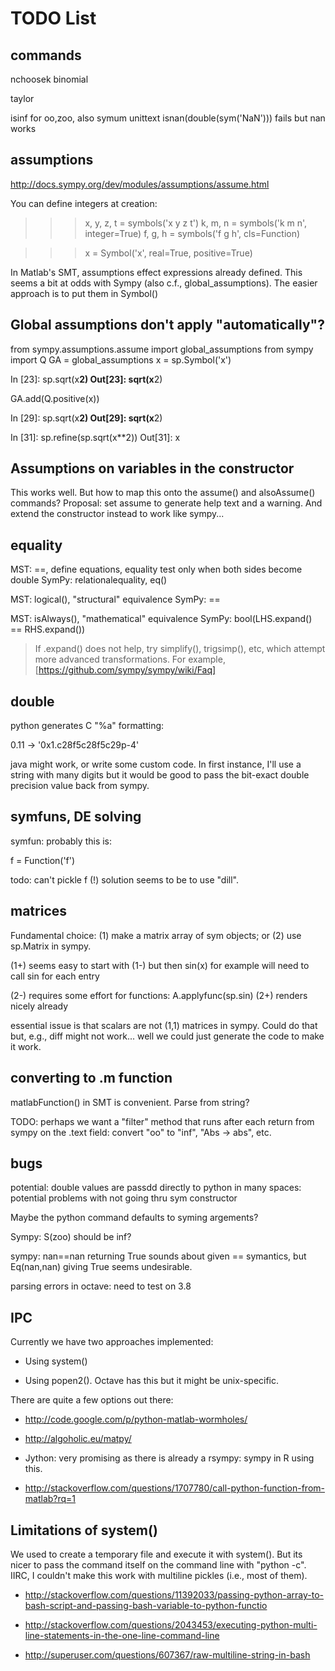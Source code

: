 # TODO List

## commands

nchoosek binomial

taylor

isinf for oo,zoo, also symum unittext
 isnan(double(sym('NaN'))) fails but nan works


## assumptions

http://docs.sympy.org/dev/modules/assumptions/assume.html

You can define integers at creation:

>>> x, y, z, t = symbols('x y z t')
>>> k, m, n = symbols('k m n', integer=True)
>>> f, g, h = symbols('f g h', cls=Function)

>>> x = Symbol('x', real=True, positive=True)

In Matlab's SMT, assumptions effect expressions already defined.  This seems a bit at odds with Sympy (also c.f., global_assumptions).  The easier approach is to put them in Symbol()



## Global assumptions don't apply "automatically"?


from sympy.assumptions.assume import global_assumptions
from sympy import Q
GA = global_assumptions
x = sp.Symbol('x')

In [23]: sp.sqrt(x**2)
Out[23]: sqrt(x**2)

GA.add(Q.positive(x))

In [29]: sp.sqrt(x**2)
Out[29]: sqrt(x**2)

In [31]: sp.refine(sp.sqrt(x**2))
Out[31]: x

## Assumptions on variables in the constructor

This works well.  But how to map this onto the assume() and
alsoAssume() commands?  Proposal: set assume to generate help text and
a warning.  And extend the constructor instead to work like sympy...



## equality

MST: ==, define equations, equality test only when both sides become double
SymPy: relationalequality, eq()

MST: logical(), "structural" equivalence
SymPy: ==

MST: isAlways(), "mathematical" equivalence
SymPy: bool(LHS.expand() == RHS.expand())
> If .expand() does not help, try simplify(), trigsimp(), etc, which
> attempt more advanced transformations. For example,
[https://github.com/sympy/sympy/wiki/Faq]


## double

python generates C "%a" formatting:

  0.11 -> '0x1.c28f5c28f5c29p-4'

java might work, or write some custom code.  In first instance, I'll
use a string with many digits but it would be good to pass the
bit-exact double precision value back from sympy.


## symfuns, DE solving

symfun: probably this is:

f = Function('f')

todo: can't pickle f (!)   solution seems to be to use "dill".

## matrices

Fundamental choice:
(1) make a matrix array of sym objects; or
(2) use sp.Matrix in sympy.

(1+) seems easy to start with
(1-) but then sin(x) for example will need to call sin for each entry

(2-) requires some effort for functions:  A.applyfunc(sp.sin)
(2+) renders nicely already

essential issue is that scalars are not (1,1) matrices in sympy.
Could do that but, e.g., diff might not work... well we could just
generate the code to make it work.



## converting to .m function

matlabFunction() in SMT is convenient.  Parse from string?

TODO: perhaps we want a "filter" method that runs after each return
from sympy on the .text field: convert "oo" to "inf", "Abs -> abs",
etc.


## bugs

potential: double values are passdd directly to python in many spaces: potential problems with not going thru sym constructor

Maybe the python command defaults to syming argements?

Sympy: S(zoo) should be inf?

sympy: nan==nan returning True sounds about given == symantics, but Eq(nan,nan) giving True seems undesirable.

parsing errors in octave: need to test on 3.8

## IPC

Currently we have two approaches implemented:

* Using system()

* Using popen2().  Octave has this but it might be unix-specific.


There are quite a few options out there:

* http://code.google.com/p/python-matlab-wormholes/

* http://algoholic.eu/matpy/

* Jython: very promising as there is already a rsympy: sympy in R using this.

* http://stackoverflow.com/questions/1707780/call-python-function-from-matlab?rq=1



## Limitations of system()

We used to create a temporary file and execute it with system().  But
its nicer to pass the command itself on the command line with "python
-c".  IIRC, I couldn't make this work with multiline pickles (i.e.,
most of them).

* http://stackoverflow.com/questions/11392033/passing-python-array-to-bash-script-and-passing-bash-variable-to-python-functio

* http://stackoverflow.com/questions/2043453/executing-python-multi-line-statements-in-the-one-line-command-line

* http://superuser.com/questions/607367/raw-multiline-string-in-bash
